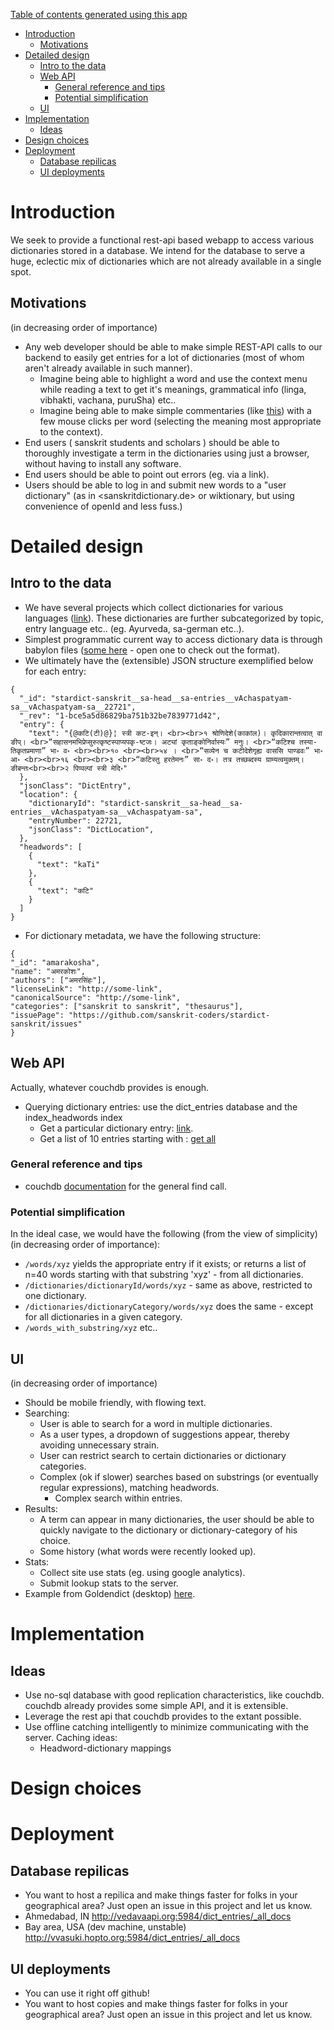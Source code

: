 [Table of contents generated using this app](https://tableofcontents.herokuapp.com)

- [Introduction](#introduction)
   - [Motivations](#motivations)
- [Detailed design](#detailed-design)
   - [Intro to the data](#intro-to-the-data)
   - [Web API](#web-api)
     - [General reference and tips](#general-reference-and-tips)
     - [Potential simplification](#potential-simplification)
   - [UI](#ui)
- [Implementation](#implementation)
   - [Ideas](#ideas)
- [Design choices](#design-choices)
- [Deployment](#deployment)
   - [Database repilicas](#database-repilicas)
   - [UI deployments](#ui-deployments)

# Introduction
We seek to provide a functional rest-api based webapp to access various dictionaries stored in a database. We intend for the database to serve a huge, eclectic mix of dictionaries which are not already available in a single spot.

## Motivations
(in decreasing order of importance)

* Any web developer should be able to make simple REST-API calls to our backend to easily get entries for a lot of dictionaries (most of whom aren't already available in such manner).
  * Imagine being able to highlight a word and use the context menu while reading a text to get it's meanings, grammatical info (linga, vibhakti, vachana, puruSha) etc..
  * Imagine being able to make simple commentaries (like [this](http://www.valmikiramayan.net/utf8/baala/sarga3/bala_3_frame.htm)) with a few mouse clicks per word (selecting the meaning most appropriate to the context).
* End users ( sanskrit students and scholars ) should be able to thoroughly investigate a term in the dictionaries using just a browser, without having to install any software.
* End users should be able to point out errors (eg. via a link).
* Users should be able to log in and submit new words to a "user dictionary" (as in <sanskritdictionary.de> or wiktionary, but using convenience of openId and less fuss.)

# Detailed design
## Intro to the data
* We have several projects which collect dictionaries for various languages ([link](https://github.com/search?q=org%3Asanskrit-coders+stardict)). These dictionaries are further subcategorized by topic, entry language etc.. (eg. Ayurveda, sa-german etc..).
* Simplest programmatic current way to access dictionary data is through babylon files ([some here](https://github.com/search?utf8=%E2%9C%93&q=user%3Asanskrit-coders+extension%3Ababylon_final&type=Code) - open one to check out the format).
* We ultimately have the (extensible) JSON structure exemplified below for each entry:
```
{
  "_id": "stardict-sanskrit__sa-head__sa-entries__vAchaspatyam-sa__vAchaspatyam-sa__22721",
  "_rev": "1-bce5a5d86829ba751b32be7839771d42",
  "entry": {
    "text": "{@कटि(टी)@}¦ स्त्री कट-इन्। <br><br>१ श्रोणिदेशे(काकांल)। कृदिकारान्तत्वात् वा ङीप्। <br>“सहासनमभिप्रेप्सुरुत्कृष्टस्पाप्यपकृ-ष्टजः। अट्यां कृताङ्कोनिर्वास्यः” मनुः। <br>“कटिश्च तस्या-तिकृतप्रमाणा” भा॰ व॰ <br><br>१० <br><br>५४ । <br>“सव्येन च कटीदेशेगृह्य वाससि पाण्डवः” भा॰ आ॰ <br><br>१६ <br><br>३ <br>“कटिस्तु हरतेमनः” सा॰ द॰। तत्र तच्छब्दस्य ग्राम्यत्वमुक्तम्। ङीबन्तः<br><br>२ पिप्पल्पां स्त्री मेदि॰"
  },
  "jsonClass": "DictEntry",
  "location": {
    "dictionaryId": "stardict-sanskrit__sa-head__sa-entries__vAchaspatyam-sa__vAchaspatyam-sa",
    "entryNumber": 22721,
    "jsonClass": "DictLocation",
  },
  "headwords": [
    {
      "text": "kaTi"
    },
    {
      "text": "कटि"
    }
  ]
}
```

* For dictionary metadata, we have the following structure:
```
{
"_id": "amarakosha",
"name": "अमरकोशः",
"authors": ["अमरसिंहः"],
"licenseLink": "http://some-link",
"canonicalSource": "http://some-link",
"categories": ["sanskrit to sanskrit", "thesaurus"],
"issuePage": "https://github.com/sanskrit-coders/stardict-sanskrit/issues"
}
```

## Web API
Actually, whatever couchdb provides is enough. 
* Querying dictionary entries: use the dict_entries database and the index_headwords index
  * Get a particular dictionary entry: [link](http://vedavaapi.org:5984/dict_entries/stardict-sanskrit__sa-head__sa-entries__amara-onto__amara-onto__0).
  * Get a list of 10 entries starting with  : [get all](http://vedavaapi.org:5984/dict_entries/_design/index_headwords/_view/index_headwords?limit=10&reduce=false&inclusive_end=true&start_key=%22%E0%A4%95%E0%A4%9F%E0%A4%BF%22)

### General reference and tips
* couchdb [documentation](http://docs.couchdb.org/en/2.0.0/api/database/find.html) for the general find call.

### Potential simplification
In the ideal case, we would have the following (from the view of simplicity) (in decreasing order of importance):

* `/words/xyz` yields the appropriate entry if it exists; or returns a list of n=40 words starting with that substring 'xyz' - from all dictionaries.
* `/dictionaries/dictionaryId/words/xyz` - same as above, restricted to one dictionary.
* `/dictionaries/dictionaryCategory/words/xyz` does the same - except for all dictionaries in a given category.
* `/words_with_substring/xyz` etc..

## UI
(in decreasing order of importance)

* Should be mobile friendly, with flowing text.
* Searching:
  * User is able to search for a word in multiple dictionaries.
  * As a user types, a dropdown of suggestions appear, thereby avoiding unnecessary strain.
  * User can restrict search to certain dictionaries or dictionary categories.
  * Complex (ok if slower) searches based on substrings (or eventually regular expressions), matching headwords.
    * Complex search within entries.
* Results:
  * A term can appear in many dictionaries, the user should be able to quickly navigate to the dictionary or dictionary-category of his choice.
  * Some history (what words were recently looked up).
* Stats:
  * Collect site use stats (eg. using google analytics).
  * Submit lookup stats to the server.
* Example from Goldendict (desktop) [here](http://imgur.com/a/Tj6OZ?).


# Implementation
## Ideas
* Use no-sql database with good replication characteristics, like couchdb. couchdb already provides some simple API, and it is extensible.
* Leverage the rest api that couchdb provides to the extant possible.
* Use offline catching intelligently to minimize communicating with the server. Caching ideas:
  * Headword-dictionary mappings

# Design choices


# Deployment
## Database repilicas
* You want to host a repilica and make things faster for folks in your geographical area? Just open an issue in this project and let us know.
* Ahmedabad, IN <http://vedavaapi.org:5984/dict_entries/_all_docs>
* Bay area, USA (dev machine, unstable) <http://vvasuki.hopto.org:5984/dict_entries/_all_docs>

## UI deployments
* You can use it right off github!
* You want to host copies and make things faster for folks in your geographical area? Just open an issue in this project and let us know.
